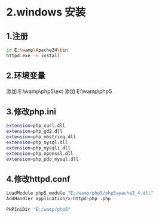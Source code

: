 # 2.windows 安装

## 1.注册

```bash
cd E:\wamp\Apache24\bin
httpd.exe -k install
```

## 2.环境变量

添加 E:\wamp\php5\ext
添加 E:\wamp\php5

## 3.修改php.ini

```bash
extension=php_curl.dll
extension=php_gd2.dll
extension=php_mbstring.dll
extension=php_mysql.dll
extension=php_mysqli.dll
extension=php_openssl.dll
extension=php_pdo_mysql.dll
```

## 4.修改httpd.conf

```bash
LoadModule php5_module "E:/wamp/php5/php5apache2_4.dll" 
AddHandler application/x-httpd-php .php 

PHPIniDir "E:/wamp/php5"
```
